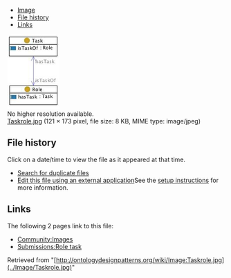 * [Image](../Image/Taskrole.jpg#file)
* [File history](../Image/Taskrole.jpg#filehistory)
* [Links](../Image/Taskrole.jpg#filelinks)

[![Image:Taskrole.jpg](../images/0/0c/Taskrole.jpg)](../images/0/0c/Taskrole.jpg)  
No higher resolution available.  
[Taskrole.jpg](../images/0/0c/Taskrole.jpg)‎ (121 × 173 pixel, file size: 8 KB, MIME type: image/jpeg)

## File history

Click on a date/time to view the file as it appeared at that time.



  
* [Search for duplicate files](http://ontologydesignpatterns.org/wiki/Special:FileDuplicateSearch/Taskrole.jpg "Special:FileDuplicateSearch/Taskrole.jpg")
* [Edit this file using an external application](http://ontologydesignpatterns.org/wiki/index.php?title=Image:Taskrole.jpg&action=edit&externaledit=true&mode=file "Image:Taskrole.jpg")See the [setup instructions](http://www.mediawiki.org/wiki/Manual:External_editors "http://www.mediawiki.org/wiki/Manual:External_editors") for more information.

## Links



The following 2 pages link to this file:


* [Community:Images](../Community/Images "Community:Images")
* [Submissions:Role task](../Submissions/Role_task "Submissions:Role task")


Retrieved from "[http://ontologydesignpatterns.org/wiki/Image:Taskrole.jpg](../Image/Taskrole.jpg)"